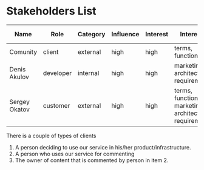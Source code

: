 # Stakeholders List

| Name                  | Role                 | Category   | Influence | Interest | Interests                              | Contacts                  | Contact frequency | Etc                                                       |
|-----------------------|----------------------|------------|-----------|----------|----------------------------------------|---------------------------|-------------------|-----------------------------------------------------------|
| Comunity              | client               | external   | high      | high     | terms, functions                       | github.com                | every month       |                                                           |
| Denis Akulov          | developer            | internal   | high      | high     | marketing, architecture, requirements  | telegram: @dakuloff83     | every week        |                                                           |
| Sergey Okatov         | customer             | external   | high      | high     | terms, functions, marketing, architecture, requirements                      | telegram: @SergeyOkatov   | every week         |                                                           |



There is a couple of types of clients

1. A person deciding to use our service in his/her product/infrastructure.
2. A person who uses our service for commenting
3. The owner of content that is commented by person in item 2.